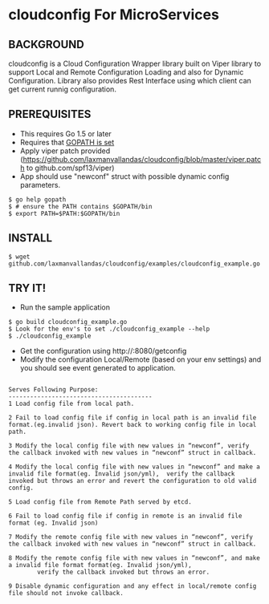 cloudconfig For MicroServices
=============================

BACKGROUND
-------------
cloudconfig is a Cloud Configuration Wrapper library built on Viper library to support Local and Remote Configuration Loading and also for Dynamic Configuration.
Library also provides Rest Interface using which client can get current runnig configuration.


PREREQUISITES
-------------

- This requires Go 1.5 or later
- Requires that [GOPATH is set](https://golang.org/doc/code.html#GOPATH)
- Apply viper patch provided (https://github.com/laxmanvallandas/cloudconfig/blob/master/viper.patch to github.com/spf13/viper)
- App should use "newconf" struct with possible dynamic config parameters.
```
$ go help gopath
$ # ensure the PATH contains $GOPATH/bin
$ export PATH=$PATH:$GOPATH/bin
```

INSTALL
-------

```
$ wget github.com/laxmanvallandas/cloudconfig/examples/cloudconfig_example.go 
```

TRY IT!
-------

- Run the sample application

```
$ go build cloudconfig_example.go
$ Look for the env's to set ./cloudconfig_example --help
$ ./cloudconfig_example
```

- Get the configuration using http://<ip>:8080/getconfig
- Modify the configuration Local/Remote (based on your env settings) and you should see event generated to application.

```

Serves Following Purpose:
----------------------------------------
1 Load config file from local path.

2 Fail to load config file if config in local path is an invalid file format.(eg.invalid json). Revert back to working config file in local path.

3 Modify the local config file with new values in “newconf”, verify the callback invoked with new values in “newconf” struct in callback.

4 Modify the local config file with new values in “newconf” and make a invalid file format(eg. Invalid json/yml),  verify the callback invoked but throws an error and revert the configuration to old valid config.

5 Load config file from Remote Path served by etcd.

6 Fail to load config file if config in remote is an invalid file format (eg. Invalid json)

7 Modify the remote config file with new values in “newconf”, verify the callback invoked with new values in “newconf” struct in callback.

8 Modify the remote config file with new values in “newconf”, and make a invalid file format format(eg. Invalid json/yml), 
        verify the callback invoked but throws an error.

9 Disable dynamic configuration and any effect in local/remote config file should not invoke callback.


```
